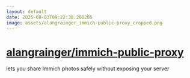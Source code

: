 ```yaml
---
layout: default
date: 2025-08-03T09:22:38.200285
image: assets/alangrainger_immich-public-proxy_cropped.png
---
```


# [alangrainger/immich-public-proxy](https://github.com/alangrainger/immich-public-proxy)

lets you share Immich photos safely without exposing your server
